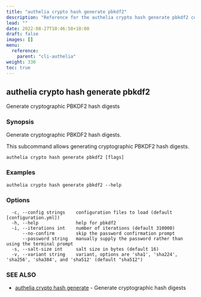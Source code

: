 ```yaml
---
title: "authelia crypto hash generate pbkdf2"
description: "Reference for the authelia crypto hash generate pbkdf2 command."
lead: ""
date: 2022-08-27T10:46:58+10:00
draft: false
images: []
menu:
  reference:
    parent: "cli-authelia"
weight: 330
toc: true
---
```


## authelia crypto hash generate pbkdf2

Generate cryptographic PBKDF2 hash digests

### Synopsis

Generate cryptographic PBKDF2 hash digests.

This subcommand allows generating cryptographic PBKDF2 hash digests.

```
authelia crypto hash generate pbkdf2 [flags]
```

### Examples

```
authelia crypto hash generate pbkdf2 --help
```

### Options

```
  -c, --config strings    configuration files to load (default [configuration.yml])
  -h, --help              help for pbkdf2
  -i, --iterations int    number of iterations (default 310000)
      --no-confirm        skip the password confirmation prompt
      --password string   manually supply the password rather than using the terminal prompt
  -s, --salt-size int     salt size in bytes (default 16)
  -v, --variant string    variant, options are 'sha1', 'sha224', 'sha256', 'sha384', and 'sha512' (default "sha512")
```

### SEE ALSO

* [authelia crypto hash generate](authelia_crypto_hash_generate.md)	 - Generate cryptographic hash digests

